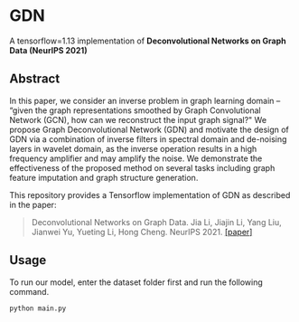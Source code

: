# GDN
A tensorflow=1.13 implementation of **Deconvolutional Networks on Graph Data (NeurIPS 2021)**
<p align="center">
</p>
<p align="justify">

## Abstract
In this paper, we consider an inverse problem in graph learning domain – “given the graph representations smoothed by Graph Convolutional Network (GCN), how can we reconstruct the input graph signal?" We propose Graph Deconvolutional Network (GDN) and motivate the design of GDN via a combination of inverse filters in spectral domain and de-noising layers in wavelet domain, as the inverse operation results in a high frequency amplifier and may amplify the noise. We demonstrate the effectiveness of the proposed method on several tasks including graph feature imputation and graph structure generation.
  
This repository provides a Tensorflow implementation of GDN as described in the paper:
> Deconvolutional Networks on Graph Data. Jia Li, Jiajin Li, Yang Liu, Jianwei Yu, Yueting Li, Hong Cheng. NeurIPS 2021. [[paper]](https://arxiv.org/abs/2110.15528)

## Usage
To run our model, enter the dataset folder first and run the following command.
  
```python main.py```
